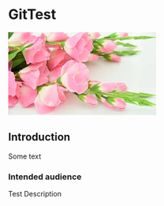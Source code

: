 # GitTest

![Flower](https://github.com/asimmhd/GitTest/blob/master/images/download.jpg)

## Introduction
Some text

### Intended audience

Test Description



